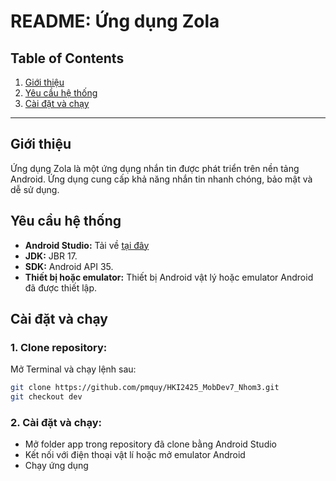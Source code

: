 # README: Ứng dụng Zola

## Table of Contents
1. [Giới thiệu](#giới-thiệu)
2. [Yêu cầu hệ thống](#yêu-cầu-hệ-thống)
3. [Cài đặt và chạy](#cài-đặt-và-chạy)
---

## Giới thiệu
Ứng dụng Zola là một ứng dụng nhắn tin được phát triển trên nền tảng Android. Ứng dụng cung cấp khả năng nhắn tin nhanh chóng, bảo mật và dễ sử dụng.

## Yêu cầu hệ thống
- **Android Studio:** Tải về [tại đây](https://developer.android.com/studio)
- **JDK:** JBR 17.
- **SDK:** Android API 35.
- **Thiết bị hoặc emulator:** Thiết bị Android vật lý hoặc emulator Android đã được thiết lập.

## Cài đặt và chạy
### 1. **Clone repository:** 
   Mở Terminal và chạy lệnh sau:
   ```bash
   git clone https://github.com/pmquy/HKI2425_MobDev7_Nhom3.git 
   git checkout dev
   ```
### 2. **Cài đặt và chạy:** 

   * Mở folder app trong repository đã clone bằng Android Studio 
   * Kết nối với điện thoại vật lí hoặc mở emulator Android
   * Chạy ứng dụng 